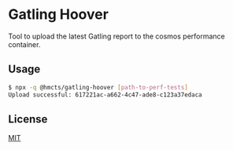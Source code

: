 # Gatling Hoover

Tool to upload the latest Gatling report to the cosmos performance container.

## Usage
```bash
$ npx -q @hmcts/gatling-hoover [path-to-perf-tests]
Upload successful: 617221ac-a662-4c47-ade8-c123a37edaca
```

## License
[MIT](LICENSE)
